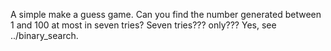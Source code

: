 
A simple make a guess game. Can you find the number generated between 1 and 100 at most in seven tries? Seven tries??? only??? Yes, see ../binary_search.
